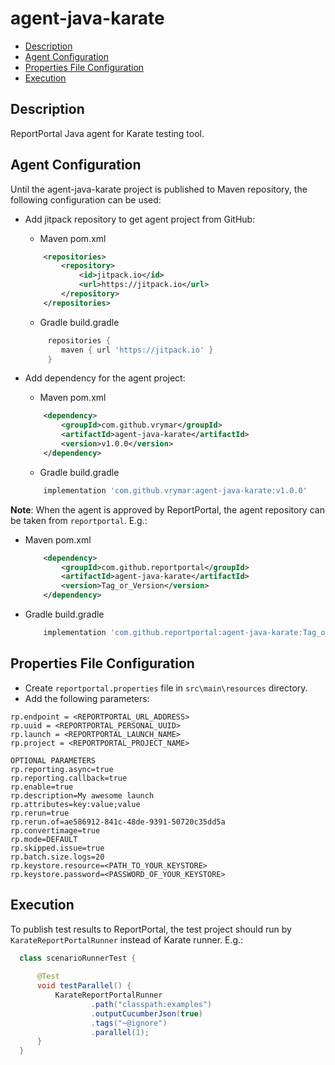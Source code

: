 # agent-java-karate

- [Description](#description)
- [Agent Configuration](#agent-configuration)
- [Properties File Configuration](#properties-file-configuration)
- [Execution](#execution)


## Description
ReportPortal Java agent for Karate testing tool.

## Agent Configuration
Until the agent-java-karate project is published to Maven repository,
the following configuration can be used:

* Add jitpack repository to get agent project from GitHub:
    * Maven pom.xml
    ```xml
        <repositories>
            <repository>
                <id>jitpack.io</id>
                <url>https://jitpack.io</url>
            </repository>
        </repositories>
    ```

    * Gradle build.gradle
    ```groovy
         repositories {                
            maven { url 'https://jitpack.io' }
         }
    ```

* Add dependency for the agent project:
    * Maven pom.xml
    ```xml
        <dependency>
            <groupId>com.github.vrymar</groupId>
            <artifactId>agent-java-karate</artifactId>
            <version>v1.0.0</version>
        </dependency>
    ```

    * Gradle build.gradle
    ```groovy
        implementation 'com.github.vrymar:agent-java-karate:v1.0.0'
    ```
  
**Note**: When the agent is approved by ReportPortal, 
the agent repository can be taken from `reportportal`. E.g.: 
* Maven pom.xml
    ```xml
        <dependency>
            <groupId>com.github.reportportal</groupId>
            <artifactId>agent-java-karate</artifactId>
            <version>Tag_or_Version</version>
        </dependency>
    ```

* Gradle build.gradle
   ```groovy
       implementation 'com.github.reportportal:agent-java-karate:Tag_or_Version'
   ```

## Properties File Configuration
* Create `reportportal.properties` file in `src\main\resources` directory.
* Add the following parameters:
```
rp.endpoint = <REPORTPORTAL_URL_ADDRESS>  
rp.uuid = <REPORTPORTAL_PERSONAL_UUID>  
rp.launch = <REPORTPORTAL_LAUNCH_NAME>  
rp.project = <REPORTPORTAL_PROJECT_NAME>  

OPTIONAL PARAMETERS  
rp.reporting.async=true  
rp.reporting.callback=true  
rp.enable=true  
rp.description=My awesome launch  
rp.attributes=key:value;value  
rp.rerun=true  
rp.rerun.of=ae586912-841c-48de-9391-50720c35dd5a  
rp.convertimage=true  
rp.mode=DEFAULT  
rp.skipped.issue=true  
rp.batch.size.logs=20  
rp.keystore.resource=<PATH_TO_YOUR_KEYSTORE>  
rp.keystore.password=<PASSWORD_OF_YOUR_KEYSTORE>  
```

## Execution
To publish test results to ReportPortal, the test project should run by `KarateReportPortalRunner` instead of Karate runner.
E.g.:  

  ```java
    class scenarioRunnerTest {
    
        @Test
        void testParallel() {
            KarateReportPortalRunner
                    .path("classpath:examples")
                    .outputCucumberJson(true)
                    .tags("~@ignore")
                    .parallel(1);
        }
    }
  ```
